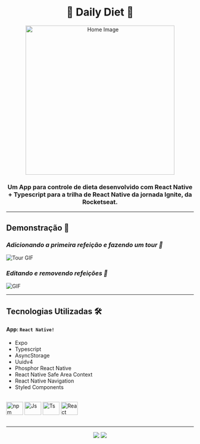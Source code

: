 <h1 align="center">🍱 Daily Diet 🥕</h1>

<div align="center">
 <img src="https://user-images.githubusercontent.com/84635540/210187923-211b88a1-7a1e-468a-858b-d3e878745291.png" width="400px" alt="Home Image"/>
</div>

<h3 align="center">Um App para controle de dieta desenvolvido com React Native + Typescript para a trilha de React Native da jornada Ignite, da Rocketseat.</h3>

---

<h2>Demonstração 🎥</h2>

_<h3>Adicionando a primeira refeição e fazendo um tour 📱</h3>_

<img src='https://user-images.githubusercontent.com/84635540/210188190-03c69295-0b28-4e19-baca-071bd6669501.gif' alt='Tour GIF'/>

_<h3>Editando e removendo refeições 🍱</h3>_

<img src='https://user-images.githubusercontent.com/84635540/210188329-94990523-4c64-487e-a540-6c3090b8407c.gif' alt='GIF'/>

<br>

---

<h2>Tecnologias Utilizadas 🛠</h2>

#### App: `React Native!`

- Expo
- Typescript
- AsyncStorage
- Uuidv4
- Phosphor React Native
- React Native Safe Area Context
- React Native Navigation
- Styled Components

<div style="display: inline_block"><br>
  <img align="center" alt="npm" height="35" width="45" src="https://cdn.jsdelivr.net/gh/devicons/devicon/icons/npm/npm-original-wordmark.svg" />
  <img align="center" alt="Js" height="35" width="45"  src="https://cdn.jsdelivr.net/gh/devicons/devicon/icons/javascript/javascript-plain.svg">
  <img align="center" alt="Ts" height="35" width="45" src="https://cdn.jsdelivr.net/gh/devicons/devicon/icons/typescript/typescript-plain.svg">
  <img align="center" alt="React" height="35" width="45" src="https://cdn.jsdelivr.net/gh/devicons/devicon/icons/react/react-original.svg">
 </div>

<br>

---

<div id="footer" align="center"><a href="https://www.linkedin.com/in/matheus-andrade23/" target="_blank"><img src="https://img.shields.io/badge/-LinkedIn-%230077B5?style=for-the-badge&logo=linkedin&logoColor=white" target="_blank"></a>
<a href = "mailto:matheusandrade.ma2003@gmail.com"><img src="https://img.shields.io/badge/-Gmail-%23333?style=for-the-badge&logo=gmail&logoColor=white" target="_blank"></a></div>
